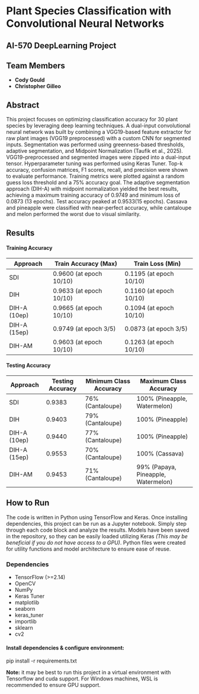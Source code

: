 # Plant Species Classification with Convolutional Neural Networks
## AI-570 DeepLearning Project

## Team Members
- **Cody Gould**
- **Christopher Gilleo**

## Abstract
This project focuses on optimizing classification accuracy for 30 plant species by leveraging deep learning techniques. A dual-input convolutional neural network was built by combining a VGG19-based feature extractor for raw plant images (VGG19 preprocessed) with a custom CNN for segmented inputs. Segmentation was performed using greenness-based thresholds, adaptive segmentation, and Midpoint Normalization (Taufik et al., 2025). VGG19-preprocessed and segmented images were zipped into a dual-input tensor. Hyperparameter tuning was performed using Keras Tuner. Top-k accuracy, confusion matrices, F1 scores, recall, and precision were shown to evaluate performance. Training metrics were plotted against a random guess loss threshold and a 75% accuracy goal. The adaptive segmentation approach (DIH-A) with midpoint normalization yielded the best results, achieving a maximum training accuracy of 0.9749 and minimum loss of 0.0873 (13 epochs). Test accuracy peaked at 0.9533(15 epochs). Cassava and pineapple were classified with near-perfect accuracy, while cantaloupe and melon performed the worst due to visual similarity.

## Results
#### Training Accuracy
| **Approach**     | **Train Accuracy (Max)**      | **Train Loss (Min)**       |
|------------------|-------------------------------|-----------------------------|
| SDI              | 0.9600 (at epoch 10/10)       | 0.1195 (at epoch 10/10)     |
| DIH              | 0.9633 (at epoch 10/10)       | 0.1160 (at epoch 10/10)     |
| DIH-A (10ep)     | 0.9665 (at epoch 10/10)       | 0.1094 (at epoch 10/10)     |
| DIH-A (15ep)     | 0.9749 (at epoch 3/5)         | 0.0873 (at epoch 3/5)       |
| DIH-AM           | 0.9603 (at epoch 10/10)       | 0.1263 (at epoch 10/10)     |

#### Testing Accuracy
| **Approach**     | **Testing Accuracy** | **Minimum Class Accuracy** | **Maximum Class Accuracy** |
|------------------|----------------------|------------------------------------------------------|----------------------------|
| SDI              | 0.9383               | 76% (Cantaloupe)                                     | 100% (Pineapple, Watermelon) |
| DIH              | 0.9403               | 79% (Cantaloupe)                                     | 100% (Pineapple)           |
| DIH-A (10ep)     | 0.9440               | 77% (Cantaloupe)                                     | 100% (Pineapple)           |
| DIH-A (15ep)     | 0.9553               | 70% (Cantaloupe)                                     | 100% (Cassava)             |
| DIH-AM           | 0.9453               | 71% (Cantaloupe)                                     | 99% (Papaya, Pineapple, Watermelon) |

## How to Run
The code is written in Python using TensorFlow and Keras. Once installing dependencies, this project can be run as a Jupyter notebook. Simply step through each code block and analyze the results. Models have been saved in the repository, so they can be easily loaded utilizing Keras *(This may be beneficial if you do not have access to a GPU)*. Python files were created for utility functions and model architecture to ensure ease of reuse. 

### Dependencies
- TensorFlow (>=2.14)
- OpenCV
- NumPy
- Keras Tuner 
- matplotlib 
- seaborn
- keras_tuner 
- importlib 
- sklearn 
- cv2 

#### Install dependencies & configure environment:

pip install -r requirements.txt

**Note:** it may be best to run this project in a virtual environment with Tensorflow and cuda support. For Windows machines, WSL is recommended to ensure GPU support. 